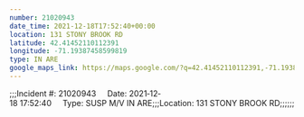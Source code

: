 ```yaml
---
number: 21020943
date_time: 2021-12-18T17:52:40+00:00
location: 131 STONY BROOK RD
latitude: 42.41452110112391
longitude: -71.19387458599819
type: IN ARE
google_maps_link: https://maps.google.com/?q=42.41452110112391,-71.19387458599819
---
```


;;;Incident #: 21020943     Date: 2021‐12‐18 17:52:40     Type: SUSP M/V IN ARE;;;Location: 131 STONY BROOK RD;;;;;;
